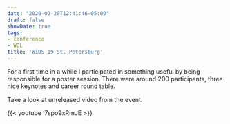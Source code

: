 ```yaml
---
date: "2020-02-20T12:41:46-05:00"
draft: false
showDate: true
tags:
- conference
- WDL
title: 'WiDS 19 St. Petersburg'
--- 
```


For a first time in a while I participated in something useful by being responsible for a poster session. There were around 200 participants, three nice keynotes and career round table.

Take a look at unreleased video from the event.

{{< youtube l7spo9xRmJE >}}



